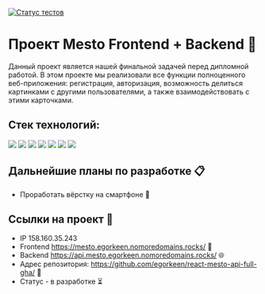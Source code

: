 [![Статус тестов](../../actions/workflows/tests.yml/badge.svg)](../../actions/workflows/tests.yml)

# Проект Mesto Frontend + Backend 📸

Данный проект является нашей финальной задачей перед дипломной работой. В этом проекте мы реализовали все функции полноценного веб-приложения: регистрация, авторизация, возможность делиться картинками с другими пользователями, а также взаимодействовать с этими карточками.

## Стек технологий:

<img src="https://img.shields.io/badge/HTML5-E34F26?style=for-the-badge&logo=html5&logoColor=white"/> <img src="https://img.shields.io/badge/CSS3-1572B6?style=for-the-badge&logo=css3&logoColor=white"/> <img src="https://img.shields.io/badge/JavaScript-F7DF1E?style=for-the-badge&logo=javascript&logoColor=white"/> <img src="https://img.shields.io/badge/React-61DAFB?style=for-the-badge&logo=react&logoColor=white"/> <img src="https://img.shields.io/badge/Node.js-339933?style=for-the-badge&logo=nodedotjs&logoColor=white"/> <img src="https://img.shields.io/badge/Express.js-000000?style=for-the-badge&logo=express&logoColor=white"/> <img src="https://img.shields.io/badge/MongoDB-47A248?style=for-the-badge&logo=mongodb&logoColor=white"/>

## Дальнейшие планы по разработке 📋

- Проработать вёрстку на смартфоне 📱

## Ссылки на проект 🔗

- IP 158.160.35.243
- Frontend https://mesto.egorkeen.nomoredomains.rocks/ 🚀
- Backend https://api.mesto.egorkeen.nomoredomains.rocks/ 🌐
- Адрес репозитория: https://github.com/egorkeen/react-mesto-api-full-gha/ 🧰
- Статус - в разработке ⏳

